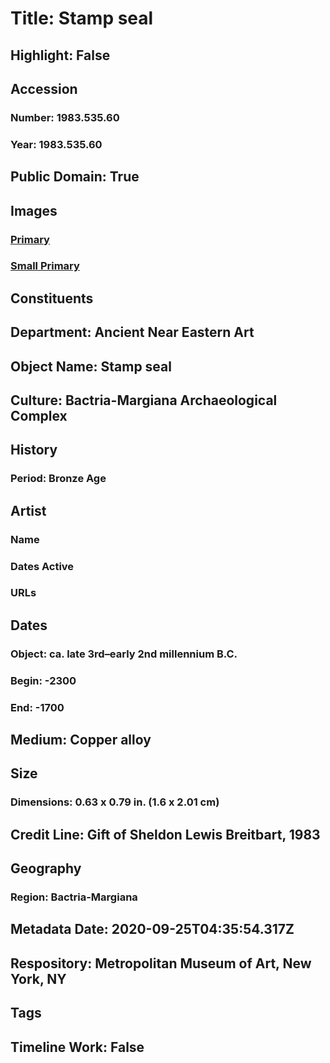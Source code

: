 # Title: Stamp seal
## Highlight: False
## Accession
### Number: 1983.535.60
### Year: 1983.535.60
## Public Domain: True
## Images
### [Primary](https://images.metmuseum.org/CRDImages/an/original/ss1983_535_60.jpg)
### [Small Primary](https://images.metmuseum.org/CRDImages/an/web-large/ss1983_535_60.jpg)
## Constituents
## Department: Ancient Near Eastern Art
## Object Name: Stamp seal
## Culture: Bactria-Margiana Archaeological Complex
## History
### Period: Bronze Age
## Artist
### Name
### Dates Active
### URLs
## Dates
### Object: ca. late 3rd–early 2nd millennium B.C.
### Begin: -2300
### End: -1700
## Medium: Copper alloy
## Size
### Dimensions: 0.63 x 0.79 in. (1.6 x 2.01 cm)
## Credit Line: Gift of Sheldon Lewis Breitbart, 1983
## Geography
### Region: Bactria-Margiana
## Metadata Date: 2020-09-25T04:35:54.317Z
## Respository: Metropolitan Museum of Art, New York, NY
## Tags
## Timeline Work: False